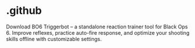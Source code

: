 # .github
Download BO6 Triggerbot – a standalone reaction trainer tool for Black Ops 6. Improve reflexes, practice auto-fire response, and optimize your shooting skills offline with customizable settings.
